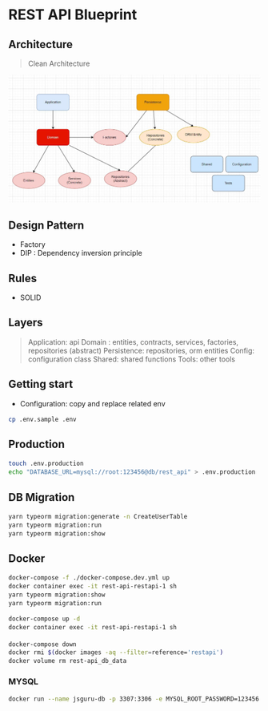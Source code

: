 # REST API Blueprint

## Architecture

> Clean Architecture

![document](./documents/architecture.jpg)

## Design Pattern

- Factory
- DIP : Dependency inversion principle

## Rules

- SOLID

## Layers

> Application: api
> Domain : entities, contracts, services, factories, repositories (abstract)
> Persistence: repositories, orm entities
> Config: configuration class
> Shared: shared functions
> Tools: other tools

## Getting start

- Configuration: copy and replace related env

```bash
cp .env.sample .env
```

## Production

```bash
touch .env.production
echo "DATABASE_URL=mysql://root:123456@db/rest_api" > .env.production
```

## DB Migration

```bash
yarn typeorm migration:generate -n CreateUserTable
yarn typeorm migration:run
yarn typeorm migration:show
```

## Docker

```bash
docker-compose -f ./docker-compose.dev.yml up
docker container exec -it rest-api-restapi-1 sh
yarn typeorm migration:show
yarn typeorm migration:run
```

```bash
docker-compose up -d
docker container exec -it rest-api-restapi-1 sh

docker-compose down
docker rmi $(docker images -aq --filter=reference='restapi')
docker volume rm rest-api_db_data
```

### MYSQL

```bash
docker run --name jsguru-db -p 3307:3306 -e MYSQL_ROOT_PASSWORD=123456 -e MYSQL_DATABASE=rest-api -e MYSQL_USER=jsguru -e MYSQL_PASSWORD=123456 mysql:8.0.28 --character-set-server=utf8mb4 --collation-server=utf8mb4_unicode_ci
```
